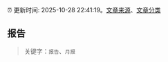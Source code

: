:alarm_clock: 更新时间: 2025-10-28 22:41:19。[文章来源](/README.md)、[文章分类](/TAGS.md)

## 报告


> 关键字：`报告`、`月报`



